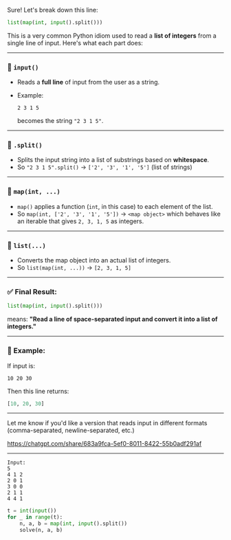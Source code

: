 Sure! Let's break down this line:

```python
list(map(int, input().split()))
```

This is a very common Python idiom used to read a **list of integers** from a single line of input. Here's what each part does:

---

### 🔹 `input()`

* Reads a **full line** of input from the user as a string.
* Example:

  ```
  2 3 1 5
  ```

  becomes the string `"2 3 1 5"`.

---

### 🔹 `.split()`

* Splits the input string into a list of substrings based on **whitespace**.
* So `"2 3 1 5".split()` → `['2', '3', '1', '5']` (list of strings)

---

### 🔹 `map(int, ...)`

* `map()` applies a function (`int`, in this case) to each element of the list.
* So `map(int, ['2', '3', '1', '5'])` → `<map object>` which behaves like an iterable that gives `2, 3, 1, 5` as integers.

---

### 🔹 `list(...)`

* Converts the map object into an actual list of integers.
* So `list(map(int, ...))` → `[2, 3, 1, 5]`

---

### ✅ Final Result:

```python
list(map(int, input().split()))
```

means:
**"Read a line of space-separated input and convert it into a list of integers."**

---

### 🧪 Example:

If input is:

```
10 20 30
```

Then this line returns:

```python
[10, 20, 30]
```

---

Let me know if you'd like a version that reads input in different formats (comma-separated, newline-separated, etc.)

https://chatgpt.com/share/683a9fca-5ef0-8011-8422-55b0adf291af

_________
```
Input:
5
4 1 2
2 0 1
3 0 0
2 1 1
4 4 1
```
```python
t = int(input())
for _ in range(t):
    n, a, b = map(int, input().split())
    solve(n, a, b)
```